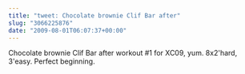 ```yaml
---
title: "tweet: Chocolate brownie Clif Bar after"
slug: "3066225876"
date: "2009-08-01T06:07:37+00:00"
---
```

Chocolate brownie Clif Bar after workout #1 for XC09, yum.  8x2'hard, 3'easy. Perfect beginning.